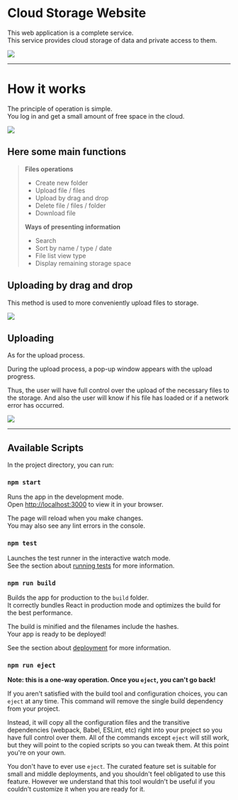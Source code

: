 # Cloud Storage Website

This web application is a complete service.<br>
This service provides cloud storage of data and private access to them.


![](https://i.ibb.co/5sggZr2/Screenshot-2022-08-05-205459.png)
***
# How it works

The principle of operation is simple.<br>
You log in and get a small amount of free space in the cloud.

![](https://i.ibb.co/LJgD9h9/Screenshot-2022-08-05-210210.png)

## Here some main functions
>**Files operations**
> * Create new folder
> * Upload file / files
> * Upload by drag and drop
> * Delete file / files / folder
> * Download file
>
>**Ways of presenting information** 
> * Search
> * Sort by name / type / date
> * File list view type
> * Display remaining storage space

## Uploading by drag and drop
This method is used to more conveniently upload files to storage.

![](https://i.ibb.co/XZ8pfgR/Screenshot-2022-08-05-211947.png)
## Uploading
As for the upload process.<br>

During the upload process, a pop-up window appears with the upload progress.<br>

Thus, the user will have full control over the upload of the necessary files to the storage. And also the user will know if his file has loaded or if a network error has occurred.

![](https://i.ibb.co/4MZkk6M/Screenshot-2022-08-05-212324.png)

***
## Available Scripts

In the project directory, you can run:

### `npm start`

Runs the app in the development mode.\
Open [http://localhost:3000](http://localhost:3000) to view it in your browser.

The page will reload when you make changes.\
You may also see any lint errors in the console.

### `npm test`

Launches the test runner in the interactive watch mode.\
See the section about [running tests](https://facebook.github.io/create-react-app/docs/running-tests) for more information.

### `npm run build`

Builds the app for production to the `build` folder.\
It correctly bundles React in production mode and optimizes the build for the best performance.

The build is minified and the filenames include the hashes.\
Your app is ready to be deployed!

See the section about [deployment](https://facebook.github.io/create-react-app/docs/deployment) for more information.

### `npm run eject`

**Note: this is a one-way operation. Once you `eject`, you can't go back!**

If you aren't satisfied with the build tool and configuration choices, you can `eject` at any time. This command will remove the single build dependency from your project.

Instead, it will copy all the configuration files and the transitive dependencies (webpack, Babel, ESLint, etc) right into your project so you have full control over them. All of the commands except `eject` will still work, but they will point to the copied scripts so you can tweak them. At this point you're on your own.

You don't have to ever use `eject`. The curated feature set is suitable for small and middle deployments, and you shouldn't feel obligated to use this feature. However we understand that this tool wouldn't be useful if you couldn't customize it when you are ready for it.
